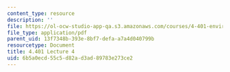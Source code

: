 ```yaml
---
content_type: resource
description: ''
file: https://ol-ocw-studio-app-qa.s3.amazonaws.com/courses/4-401-environmental-technologies-in-buildings-fall-2018/6b5a0ecd55c5d82ad3ad89783e273ce2_MIT4_401F18_lec4.pdf
file_type: application/pdf
parent_uid: 13f7348b-393e-8bf7-defa-a7a4d040799b
resourcetype: Document
title: 4.401 Lecture 4
uid: 6b5a0ecd-55c5-d82a-d3ad-89783e273ce2
---
```

